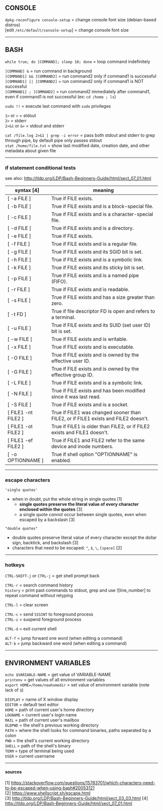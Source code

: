 
## CONSOLE

`dpkg-reconfigure console-setup`    = change console font size (debian-based distros)  
[edit `/etc/default/console-setup`] = change console font size

---
## BASH

`while true; do [COMMAND]; sleep 10; done` = loop command indefinitely

`[COMMAND] &`              = run command in background  
`[COMMAND1] && [COMMAND2]` = run command2 only if command1 is successful  
`[COMMAND1] || [COMMAND2]` = run command2 only if command1 is NOT successful  
`[COMMAND1] ; [COMMAND2]`  = run command2 immediately after command1, even if command1 is not successful (ex: `cd /home ; ls`)

`sudo !!` = execute last command with `sudo` privileges

`1>` or `>`    = stdout  
`2>`           = stderr  
`2>&1` or `&>` = stdout and stderr

`cat /file.log 2>&1 | grep -i error` = pass both stdout and stderr to grep through pipe, by default pipe only passes stdout  
`stat /home/file.txt`                = show last modified date, creation date, and other metadata about given file

---
### if statement conditional tests

see also: http://tldp.org/LDP/Bash-Beginners-Guide/html/sect_07_01.html

| syntax [4]          | meaning                                                                            |
|---------------------|------------------------------------------------------------------------------------|
| [ -a FILE ]         | True if FILE exists.                                                               |
| [ -b FILE ]         | True if FILE exists and is a block-special file.                                   |
| [ -c FILE ]         | True if FILE exists and is a character-special file.                               |
| [ -d FILE ]         | True if FILE exists and is a directory.                                            |
| [ -e FILE ]         | True if FILE exists.                                                               |
| [ -f FILE ]         | True if FILE exists and is a regular file.                                         |
| [ -g FILE ]         | True if FILE exists and its SGID bit is set.                                       |
| [ -h FILE ]         | True if FILE exists and is a symbolic link.                                        |
| [ -k FILE ]         | True if FILE exists and its sticky bit is set.                                     |
| [ -p FILE ]         | True if FILE exists and is a named pipe (FIFO).                                    |
| [ -r FILE ]         | True if FILE exists and is readable.                                               |
| [ -s FILE ]         | True if FILE exists and has a size greater than zero.                              |
| [ -t FD ]           | True if file descriptor FD is open and refers to a terminal.                       |
| [ -u FILE ]         | True if FILE exists and its SUID (set user ID) bit is set.                         |
| [ -w FILE ]         | True if FILE exists and is writable.                                               |
| [ -x FILE ]         | True if FILE exists and is executable.                                             |
| [ -O FILE ]         | True if FILE exists and is owned by the effective user ID.                         |
| [ -G FILE ]         | True if FILE exists and is owned by the effective group ID.                        |
| [ -L FILE ]         | True if FILE exists and is a symbolic link.                                        |
| [ -N FILE ]         | True if FILE exists and has been modified since it was last read.                  |
| [ -S FILE ]         | True if FILE exists and is a socket.                                               |
| [ FILE1 -nt FILE2 ] | True if FILE1 was changed sooner than FILE2, or if FILE1 exists and FILE2 doesn't. |
| [ FILE1 -ot FILE2 ] | True if FILE1 is older than FILE2, or if FILE2 exists and FILE1 doesn't.           |
| [ FILE1 -ef FILE2 ] | True if FILE1 and FILE2 refer to the same device and inode numbers.                |
| [ -o OPTIONNAME ]   | True if shell option "OPTIONNAME" is enabled.                                      |

---
### escape characters

`'single quotes'`
- when in doubt, put the whole string in single quotes [1]
  - **single quotes preserve the literal value of every character enclosed within the quotes** [3]
  - a single quote *cannot* occur between single quotes, even when escaped by a backslash [3]

`"double quotes"`
- double quotes preserve literal value of every character except the dollar sign, backtick, and backslash [3]
- characters that need to be escaped: `"`, `$`, `\`, `[space]` [2]

---
### hotkeys

`CTRL-SHIFT-j` or `CTRL-j` = get shell prompt back

`CTRL-r` = search command history  
`history` = print past commands to stdout, grep and use ![line_number] to repeat command without retyping

`CTRL-l` = clear screen

`CTRL-c` = send `SIGINT` to foreground process  
`CTRL-z` = suspend foreground process

`CTRL-d` = exit current shell

`ALT-f` = jump forward one word  (when editing a command)  
`ALT-b` = jump backward one word (when editing a command)

---
## ENVIRONMENT VARIABLES

`echo $VARIABLE-NAME`          = get value of VARIABLE-NAME  
`printenv`                     = get values of all environment variables  
`export HOME=/home/newhomedir` = set value of environment variable (note lack of `$`)
 
`DISPLAY` = name of X window display  
`EDITOR`  = default text editor  
`HOME`    = path of current user's home directory  
`LOGNAME` = current user's login name  
`MAIL`    = path of current user's mailbox  
`OLDPWD`  = the shell's previous working directory  
`PATH`    = where the shell looks for command binaries, paths separated by a colon  
`PWD`     = the shell's current working directory  
`SHELL`   = path of the shell's binary  
`TERM`    = type of terminal being used  
`USER`    = current username

---
#### sources

[1] https://stackoverflow.com/questions/15783701/which-characters-need-to-be-escaped-when-using-bash#20053121  
[2] https://www.shellscript.sh/escape.html  
[3] http://tldp.org/LDP/Bash-Beginners-Guide/html/sect_03_03.html
[4] http://tldp.org/LDP/Bash-Beginners-Guide/html/sect_07_01.html

